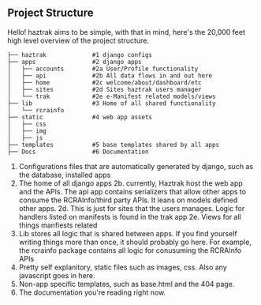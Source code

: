 ## Project Structure
Hello!
haztrak aims to be simple, with that in mind, here's the 20,000 feet high level overview of the project structure.
```
├── haztrak             #1 django configs
├── apps                #2 django apps
│   ├── accounts        #2a User/Profile functionality
│   ├── api             #2b All data flows in and out here
│   ├── home            #2c welcome/about/dashboard/etc
│   ├── sites           #2d Sites haztrak users manager
│   └── trak            #2e e-Manifest related models/views
├── lib                 #3 Home of all shared functionality
│   └── rcrainfo
├── static              #4 web app assets
│   ├── css
│   ├── img
│   ├── js
├── templates           #5 base templates shared by all apps
├── Docs                #6 Documentation
```

1. Configurations files that are automatically generated by django, such as the database, installed apps
2. The home of all django apps
2b. currently, Haztrak host the web app and the APIs. The api app contains serializers that allow other apps to consume the RCRAInfo/third party APIs. It leans on models defined other apps.
2d. This is just for sites that the users manages. Logic for handlers listed on manifests is found in the trak app
2e. Views for all things manfiests related
3. Lib stores all logic that is shared between apps. If you find yourself writing things more than once, it should probably go here. For example, the rcrainfo package contains all logic for conusuming the RCRAInfo APIs
4. Pretty self explanitory, static files such as images, css. Also any javascript goes in here. 
5. Non-app specific templates, such as base.html and the 404 page. 
6. The documentation you're reading right now. 
